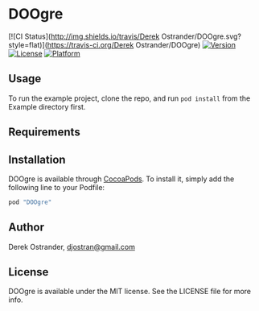 # DOOgre

[![CI Status](http://img.shields.io/travis/Derek Ostrander/DOOgre.svg?style=flat)](https://travis-ci.org/Derek Ostrander/DOOgre)
[![Version](https://img.shields.io/cocoapods/v/DOOgre.svg?style=flat)](http://cocoapods.org/pods/DOOgre)
[![License](https://img.shields.io/cocoapods/l/DOOgre.svg?style=flat)](http://cocoapods.org/pods/DOOgre)
[![Platform](https://img.shields.io/cocoapods/p/DOOgre.svg?style=flat)](http://cocoapods.org/pods/DOOgre)

## Usage

To run the example project, clone the repo, and run `pod install` from the Example directory first.

## Requirements

## Installation

DOOgre is available through [CocoaPods](http://cocoapods.org). To install
it, simply add the following line to your Podfile:

```ruby
pod "DOOgre"
```

## Author

Derek Ostrander, djostran@gmail.com

## License

DOOgre is available under the MIT license. See the LICENSE file for more info.
